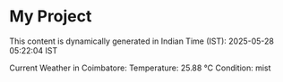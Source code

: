 # My Project

This content is dynamically generated in Indian Time (IST): 2025-05-28 05:22:04 IST


Current Weather in Coimbatore:
Temperature: 25.88 °C
Condition: mist
